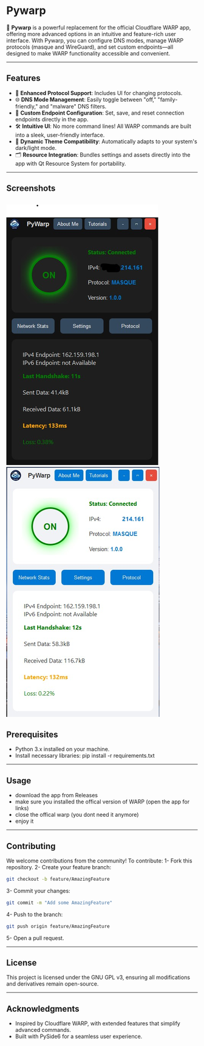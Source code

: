 # **Pywarp**

🚀 **Pywarp** is a powerful replacement for the official Cloudflare WARP app, offering more advanced options in an intuitive and feature-rich user interface. With Pywarp, you can configure DNS modes, manage WARP protocols (masque and WireGuard), and set custom endpoints—all designed to make WARP functionality accessible and convenient.

---

## **Features**
- 🌟 **Enhanced Protocol Support**: Includes UI for changing protocols.
- 🌐 **DNS Mode Management**: Easily toggle between "off," "family-friendly," and "malware" DNS filters.
- 🔗 **Custom Endpoint Configuration**: Set, save, and reset connection endpoints directly in the app.
- 🛠 **Intuitive UI**: No more command lines! All WARP commands are built into a sleek, user-friendly interface.
- 🎨 **Dynamic Theme Compatibility**: Automatically adapts to your system's dark/light mode.
- 🗂 **Resource Integration**: Bundles settings and assets directly into the app with Qt Resource System for portability.

---

## **Screenshots**
![PyWarp Dark Mode](screenshots/Screenshot-1.jpg)
![PyWarp Normal](screenshots/screenshot-2.jpg)
---

## **Prerequisites**
- Python 3.x installed on your machine.
- Install necessary libraries: pip install -r requirements.txt

---

## **Usage**
- download the app from Releases
- make sure you installed the offical version of WARP (open the app for links)
- close the offical warp (you dont need it anymore)
- enjoy it

---

## **Contributing**
We welcome contributions from the community! To contribute:
1- Fork this repository.
2- Create your feature branch:
```bash
git checkout -b feature/AmazingFeature
```
3- Commit your changes:
```bash
git commit -m "Add some AmazingFeature"
```
4- Push to the branch:
```bash
git push origin feature/AmazingFeature
```
5- Open a pull request.

---

## **License**
This project is licensed under the GNU GPL v3, ensuring all modifications and derivatives remain open-source.

---

## **Acknowledgments**
- Inspired by Cloudflare WARP, with extended features that simplify advanced commands.
- Built with PySide6 for a seamless user experience.
